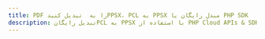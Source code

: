 ---title: PDF را به  تبدیل کنیدPPSX، PCL به PPSX مبدل رایگان یا PHP SDKdescription: تبدیل رایگانPCL به PPSX با استفاده از PHP Cloud APIs & SDK همچنین اسناد PDF را در Cloud ایجاد، ویرایش و رندر کنید.---